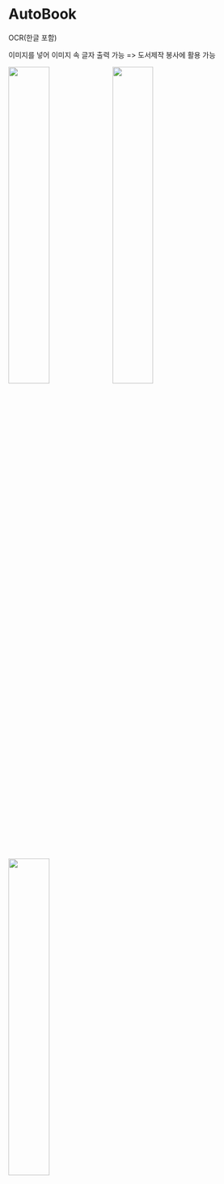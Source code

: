# AutoBook
OCR(한글 포함)   
   
이미지를 넣어 이미지 속 글자 출력 가능 => 도서제작 봉사에 활용 가능
   
<img src="https://user-images.githubusercontent.com/62587484/143862676-a30cef2d-9b39-4ea6-bf0d-ec4123b25679.png" width="40%">   
<img src="https://user-images.githubusercontent.com/62587484/143862827-595d166c-0556-40c6-8e2f-18200283880b.png" width="40%">   
<img src="https://user-images.githubusercontent.com/62587484/143862924-7b0cd0fa-1701-4c42-90ed-158c03267261.png" width="40%">   

